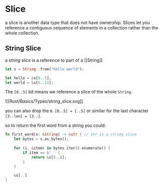 # Slice
a slice is another data type that does not have ownership. Slices let you reference a contiguous sequence of elements in a collection rather than the whole collection.

## String Slice
a  *string slice* is a reference to part of a [[String]]
```rust
let s = String::from("hello world");

let hello = &s[0..5];
let world = &s[6..11];
```
The `[0..5]` bit means we reference a slice of the whole `String`.

![[Rust/Basics/Types/string_slice.svg]]

you can also drop the `0`. `[0..5] = [..5]` or similar for the last character `[3..len] = [3..]`.

so to return the first word from a string you could:
```rust
fn first_word(s: &String) -> &str { // str is a string slice
	let bytes = s.as_bytes();
	
	for (i, &item) in bytes.iter().enumerate() {
		if item == b' ' {
			return &s[0..i];
		}
	}
	
	&s[..]
}
```